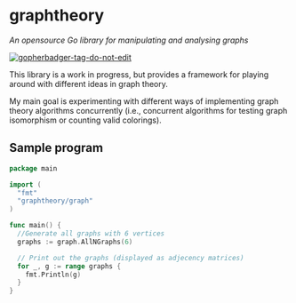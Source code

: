 # graphtheory
*An opensource Go library for manipulating and analysing graphs*  

<a href='https://github.com/jpoles1/gopherbadger' target='_blank'>![gopherbadger-tag-do-not-edit](https://img.shields.io/badge/Go%20Coverage-63%25-brightgreen.svg?longCache=true&style=flat)</a>  

This library is a work in progress, but provides a framework for playing around with different ideas in graph theory.  

My main goal is experimenting with different ways of implementing graph theory algorithms concurrently (i.e., concurrent algorithms for testing graph isomorphism or counting valid colorings).  

## Sample program

```go
package main

import (
  "fmt"
  "graphtheory/graph"
)

func main() {
  //Generate all graphs with 6 vertices
  graphs := graph.AllNGraphs(6)

  // Print out the graphs (displayed as adjecency matrices)
  for _, g := range graphs {
    fmt.Println(g)
  }
}
```  
